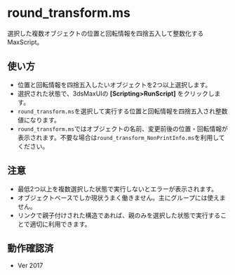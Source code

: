 # round_transform.ms
選択した複数オブジェクトの位置と回転情報を四捨五入して整数化するMaxScript。

## 使い方
- 位置と回転情報を四捨五入したいオブジェクトを2つ以上選択します。
- 選択された状態で、3dsMaxUIの **[Scripting>RunScript]** をクリックします。
- `round_transform.ms`を選択して実行する位置と回転情報を四捨五入され整数値になります。
- `round_transform.ms`ではオブジェクトの名前、変更前後の位置・回転情報が表示されます。不要な場合は`round_transform_NonPrintInfo.ms`を利用してください。

## 注意
- 最低2つ以上を複数選択した状態で実行しないとエラーが表示されます。
- オブジェクトベースでしか現状うまく働きません。主にグループには使えません。
- リンクで親子付けされた構造であれば、親のみを選択した状態で実行することで適切に利用できます。

## 動作確認済
- Ver 2017
